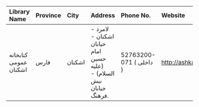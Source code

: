 | Library Name          | Province   | City   | Address                                                                | Phone No.               | Website                           |
|:----------------------|:-----------|:-------|:-----------------------------------------------------------------------|:------------------------|:----------------------------------|
| كتابخانه عمومی اشكنان | فارس       | اشكنان | لامرد - اشكنان - خیابان امام حسین (علیه السلام) - نبش خیابان فرهنگ.    | 52763200-071 ( داخلی  ) | http://ashkananlib.persianblog.ir |